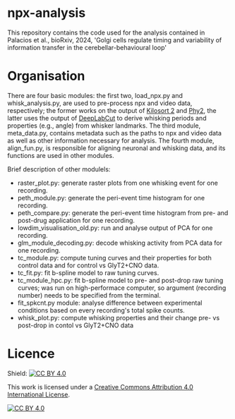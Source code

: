 # npx-analysis

This repository contains the code used for the analysis contained in Palacios et al., bioRxiv, 2024, 'Golgi cells regulate timing and variability of information transfer in the cerebellar-behavioural loop'

# Organisation
There are four basic modules: the first two, load_npx.py and whisk_analysis.py, are used to pre-process npx and video data, respectively; the former works on the output of [Kilosort 2] and [Phy2], the latter uses the output of [DeepLabCut] to derive whisking periods and properties (e.g., angle) from whisker landmarks. The third module, meta_data.py, contains metadata such as the paths to npx and video data as well as other information necessary for analysis. The fourth module, align_fun.py, is responsible for aligning neuronal and whisking data, and its functions are used in other modules.

Brief description of other modulels:
* raster_plot.py: generate raster plots from one whisking event for one recording.
* peth_module.py: generate the peri-event time histogram for one recording.
* peth_compare.py: generate the peri-event time histogram from pre- and post-drug application for one recording.
* lowdim_visualisation_old.py: run and analyse output of PCA for one recording.
* glm_module_decoding.py: decode whisking activity from PCA data for one recording.
* tc_module.py: compute tuning curves and their properties for both control data and for control vs GlyT2+CNO data.
* tc_fit.py: fit b-spline model to raw tuning curves.
* tc_module_hpc.py: fit b-spline model to pre- and post-drop raw tuning curves; was run on high-performace computer, so argument (recording number) needs to be specified from the terminal.
* fit_spkcnt.py module: analyse difference between experimental conditions based on every recording's total spike counts.
* whisk_plot.py: compute whisking properties and their change pre- vs post-drop in contol vs GlyT2+CNO data

[Kilosort 2]:https://github.com/MouseLand/Kilosort/tree/kilosort2
[Phy2]:https://github.com/cortex-lab/phy
[DeepLabCut]:http://www.mackenziemathislab.org/deeplabcut

# Licence
Shield: [![CC BY 4.0][cc-by-shield]][cc-by]

This work is licensed under a
[Creative Commons Attribution 4.0 International License][cc-by].

[![CC BY 4.0][cc-by-image]][cc-by]

[cc-by]: http://creativecommons.org/licenses/by/4.0/
[cc-by-image]: https://i.creativecommons.org/l/by/4.0/88x31.png
[cc-by-shield]: https://img.shields.io/badge/License-CC%20BY%204.0-lightgrey.svg



